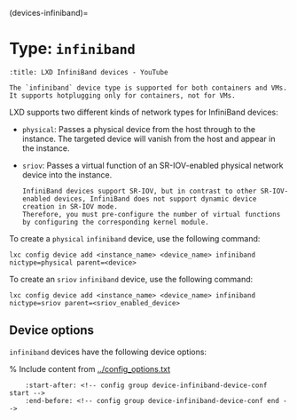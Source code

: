 (devices-infiniband)=
# Type: `infiniband`

```{youtube} https://www.youtube.com/watch?v=SDewhlRSOuM
:title: LXD InfiniBand devices - YouTube
```

```{note}
The `infiniband` device type is supported for both containers and VMs.
It supports hotplugging only for containers, not for VMs.
```

LXD supports two different kinds of network types for InfiniBand devices:

- `physical`: Passes a physical device from the host through to the instance.
  The targeted device will vanish from the host and appear in the instance.
- `sriov`: Passes a virtual function of an SR-IOV-enabled physical network device into the instance.

  ```{note}
  InfiniBand devices support SR-IOV, but in contrast to other SR-IOV-enabled devices, InfiniBand does not support dynamic device creation in SR-IOV mode.
  Therefore, you must pre-configure the number of virtual functions by configuring the corresponding kernel module.
  ```

To create a `physical` `infiniband` device, use the following command:

    lxc config device add <instance_name> <device_name> infiniband nictype=physical parent=<device>

To create an `sriov` `infiniband` device, use the following command:

    lxc config device add <instance_name> <device_name> infiniband nictype=sriov parent=<sriov_enabled_device>

## Device options

`infiniband` devices have the following device options:

% Include content from [../config_options.txt](../config_options.txt)
```{include} ../config_options.txt
    :start-after: <!-- config group device-infiniband-device-conf start -->
    :end-before: <!-- config group device-infiniband-device-conf end -->
```
